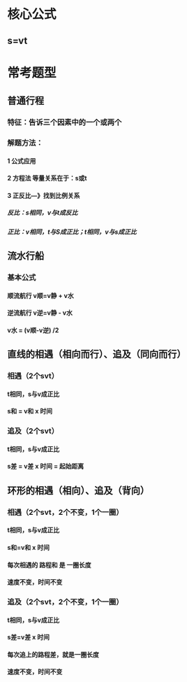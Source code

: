 # 核心公式
## s=vt

# 常考题型
## 普通行程
### 特征：告诉三个因素中的一个或两个

### 解题方法：
#### 1 公式应用
#### 2 方程法 等量关系在于：s或t
#### 3 正反比—》找到比例关系
##### 反比：s相同，v与t成反比
##### 正比：v相同，t与S成正比；t相同，v与s成正比
## 流水行船
### 基本公式
#### 顺流航行 v顺=v静 + v水
#### 逆流航行 v逆=v静 - v水
#### v水 = (v顺-v逆) /2
## 直线的相遇（相向而行）、追及（同向而行）
### 相遇（2个svt）
#### t相同，s与v成正比
#### s和 = v和 x 时间
### 追及（2个svt）
#### t相同，s与v成正比
#### s差 = v差 x 时间 = 起始距离
## 环形的相遇（相向）、追及（背向）
### 相遇（2个svt，2个不变，1个一圈）
#### t相同，s与v成正比
#### s和=v和 x 时间
#### 每次相遇的 路程和 是 一圈长度
#### 速度不变，时间不变
### 追及（2个svt，2个不变，1个一圈）
#### t相同，s与v成正比
#### s差=v差 x 时间
#### 每次追上的路程差，就是一圈长度
#### 速度不变，时间不变